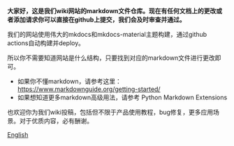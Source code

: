 **大家好，这是我们wiki网站的markdown文件仓库。现在有任何文档上的更改或者添加请求你可以直接在github上提交，我们会及时审查并通过。**

我们的网站使用伟大的mkdocs和mkdocs-material主题构建，通过github actions自动构建并deploy。

所以你不需要知道网站是什么结构，只要找到对应的markdown文件进行更改即可。

- 如果你不懂markdown，请参考这里：https://www.markdownguide.org/getting-started/
- 如果想知道更多markdown高级用法，请参考 Python Markdown Extensions 

也欢迎你为我们wiki投稿，包括但不限于产品使用教程，bug修复，更多应用场景。对于优质内容，必有酬谢。

[English]()
